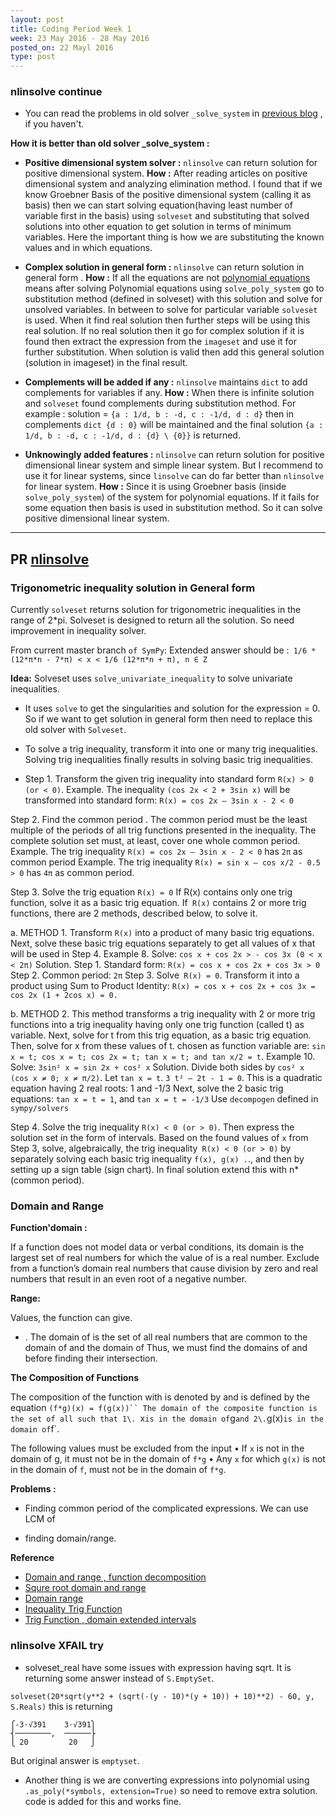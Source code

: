 ```yaml
---
layout: post
title: Coding Period Week 1
week: 23 May 2016 - 28 May 2016
posted_on: 22 Mayl 2016
type: post
---
```


### nlinsolve continue

* You can read the problems in old solver `_solve_system` in [previous blog](http://shekharrajak.github.io/Community-Bonding-Period/) , if you haven't.

**How it is better than old solver _solve_system :**

* **Positive dimensional system solver :** `nlinsolve` can return solution for positive dimensional system.
**How :** After reading articles on positive dimensional system and analyzing elimination method. I found that if we know Groebner Basis of the positive dimensional system (calling it as basis) then we can start solving equation(having least number of variable first in the basis) using `solveset` and substituting that solved solutions into other equation to get solution in terms of minimum variables.
Here the important thing is how we are substituting the known values and in which equations.

* **Complex solution in general form :** `nlinsolve` can return solution in general form .
**How :** If all the equations are not [polynomial equations](http://www.mathwarehouse.com/algebra/polynomial/polynomial-equation.php) means after solving Polynomial equations using `solve_poly_system` go to substitution method (defined in solveset) with this solution and solve for unsolved variables. In between to solve for particular variable `solveset` is used. When it find real solution then further steps will be using this real solution. If no real solution then it go for complex solution if it is found then extract the expression from the `imageset` and use it for further substitution. When solution is valid then add this general solution (solution in imageset) in the final result.

* **Complements will be added if any :** `nlinsolve` maintains `dict` to add complements for variables if any.
**How :** When there is infinite solution and `solveset` found complements during substitution method.
For example : solution = `{a : 1/d, b : -d, c : -1/d, d : d}` then in complements `dict {d : 0}` will be maintained and the final solution `{a : 1/d, b : -d, c : -1/d, d : {d} \ {0}}` is returned.

* **Unknowingly added features :** `nlinsolve` can return solution for positive dimensional linear system and simple linear system. But I recommend to use it for linear systems, since `linsolve` can do far better than `nlinsolve` for linear system.
**How :** Since it is using Groebner basis (inside `solve_poly_system`) of the system for polynomial equations. If it fails for some equation then basis is used in substitution method. So it can solve positive dimensional linear system.

--------------------------------------------------------------------------------------------------
PR [nlinsolve](https://github.com/sympy/sympy/pull/11111)
---------------------------------------------------------------------------------------------------

### Trigonometric inequality solution in General form

Currently `solveset` returns solution for trigonometric inequalities in the range of 2*pi. Solveset is designed to return all the solution. So need improvement in inequality solver.

From current master branch `of SymPy`:
Extended answer should be :` 1/6 *(12*π*n - 7*π) < x < 1/6 (12*π*n + π), n ∈ Z`

**Idea:**
Solveset uses `solve_univariate_inequality` to solve univariate inequalities.

* It uses `solve` to get the singularities and solution for the expression = 0\. So if we want to get solution in general form then need to replace this old solver with `Solveset`.

* To solve a trig inequality, transform it into one or many trig inequalities. Solving trig inequalities finally results in solving basic trig inequalities.

* Step 1\. Transform the given trig inequality into standard form `R(x) > 0 (or < 0)`.
Example. The inequality `(cos 2x < 2 + 3sin x)` will be transformed into standard form:
`R(x) = cos 2x – 3sin x - 2 < 0`

Step 2\. Find the common period . The common period must be the least multiple of the periods of all trig functions presented in the inequality. The complete solution set must, at least, cover one whole common period.
Example. The trig inequality `R(x) = cos 2x – 3sin x - 2 < 0` has `2π` as common period
Example. The trig inequality `R(x) = sin x – cos x/2 - 0.5 > 0` has `4π` as common period.

Step 3\. Solve the trig equation `R(x) = 0` If R(x) contains only one trig function, solve it as a basic trig equation.
If` R(x)` contains 2 or more trig functions, there are 2 methods, described below, to solve it.

a. METHOD 1\. Transform `R(x)` into a product of many basic trig equations. Next, solve these basic trig equations separately to get all values of x that will be used in Step 4.
Example 8\. Solve: `cos x + cos 2x > - cos 3x (0 < x < 2π)`
Solution. Step 1\. Standard form: `R(x) = cos x + cos 2x + cos 3x > 0`
Step 2\. Common period: `2π`
Step 3\. Solve` R(x) = 0`\. Transform it into a product using Sum to Product Identity:
`R(x) = cos x + cos 2x + cos 3x = cos 2x (1 + 2cos x) = 0.`

b. METHOD 2\. This method transforms a trig inequality with 2 or more trig functions into a trig inequality having only one trig function (called t) as variable. Next, solve for t from this trig equation, as a basic trig equation. Then, solve for x from these values of t.
chosen as function variable are: `sin x = t; cos x = t; cos 2x = t; tan x = t; and tan x/2 = t`.
Example 10\. Solve: `3sin² x = sin 2x + cos² x`
Solution. Divide both sides by `cos² x (cos x ≠ 0; x ≠ π/2)`. Let `tan x = t`.
`3 t² – 2t - 1 = 0`\. This is a quadratic equation having 2 real roots: 1 and -1/3
Next, solve the 2 basic trig equations: `tan x = t = 1`, and `tan x = t = -1/3`
Use `decompogen` defined in `sympy/solvers`

Step 4\. Solve the trig inequality `R(x) < 0 (or > 0)`. Then express the solution set in the form of intervals. Based on the found values of `x` from Step 3, solve, algebraically, the trig inequality` R(x) < 0 (or > 0)` by separately solving each basic trig inequality `f(x), g(x) .`., and then by setting up a sign table (sign chart). In final solution extend this with n*(common period).

### Domain and Range

**Function'domain :**

If a function does not model data or verbal conditions, its domain is the largest set of real numbers for which the value of is a real number. Exclude from a function’s domain real numbers that cause division by zero and real numbers that result in an even root of a negative number.

**Range:**

Values, the function can give.

* . The domain of is the set of all real numbers that are common to the domain of and the domain of Thus, we must find the domains of and before finding their intersection.

**The Composition of Functions**

The composition of the function with is denoted by and is defined by the equation
`(f*g)(x) = f(g(x))``
The domain of the composite function is the set of all such that
1\. `x` is in the domain of `g` and
2\. `g(x)` is in the domain of `f`.

The following values must be excluded from the input
• If `x` is not in the domain of g, it must not be in the domain of `f*g`
• Any `x` for which `g(x)` is not in the domain of `f`, must not be in the domain of `f*g`.

**Problems :**

* Finding common period of the complicated expressions. We can use LCM of

* finding domain/range.

**Reference**

* [Domain and range , function decomposition](http://miamibeachhigh.schoolwires.com/cms/lib07/FL01000126/Centricity/Domain/261/Ch1_Section7.pdf)
* [Squre root domain and range](http://web.fscj.edu/Lyn.Noble/mac1105/Wrksht/DomainRange.pdf)
* [Domain range](http://web.fscj.edu/Lyn.Noble/mac1105/Wrksht/DomainRange.pdf)
* [Inequality Trig Function](http://api.ning.com/files/n7ZUxQJY0YvfdRhhyH9DefMJ7cW08TWE8*egZvne-ZkVLkiWu1DzglvTH-7oM7zryLg7OSdRWmrEpVOlUHVHLLWtWkPhF11w/SOLVINGTRIGONOMETRICINEQUALITIESMETHODSANDSTEPS.pdf)
* [Trig Function , domain extended intervals](http://www.shsu.edu/kws006/Precalculus/4.9_Pythagorean_Identities_files/S%26Z%2010.7.pdf)

### nlinsolve XFAIL try

* solveset_real have some issues with expression having sqrt. It is returning some answer instead of `S.EmptySet`.

`solveset(20*sqrt(y**2 + (sqrt(-(y - 10)*(y + 10)) + 10)**2) - 60, y, S.Reals)`
this is returning

```
⎧-3⋅√391    3⋅√391⎫
⎨────────,  ──────⎬
⎩ 20         20   ⎭
```

But original answer is `emptyset`.

* Another thing is we are converting expressions into polynomial using `.as_poly(*symbols, extension=True)` so need to remove extra solution. code is added for this and works fine.
